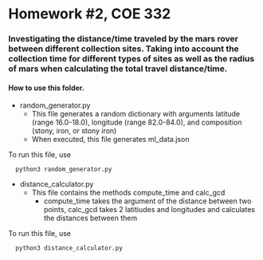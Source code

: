 # Homework #2, COE 332 
### Investigating the distance/time traveled by the mars rover between different collection sites. Taking into account the collection time for different types of sites as well as the radius of mars when calculating the total travel distance/time.

#### How to use this folder.

- random_generator.py
  - This file generates a random dictionary with arguments latitude (range 16.0-18.0), longitude (range 82.0-84.0), and composition (stony, iron, or stony iron)
  - When executed, this file generates ml_data.json

To run this file, use 
```
  python3 random_generator.py
```

- distance_calculator.py
  - This file contains the methods compute_time and calc_gcd
    - compute_time takes the argument of the distance between two points, calc_gcd takes 2 latitiudes and longitudes and calculates the distances between them 
    
To run this file, use 
```
  python3 distance_calculator.py
```
